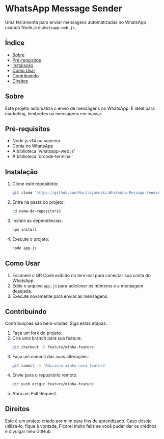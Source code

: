 # WhatsApp Message Sender

Uma ferramenta para enviar mensagens automatizadas no WhatsApp usando Node.js e `whatsapp-web.js`.

## Índice
- [Sobre](#sobre)
- [Pré-requisitos](#pré-requisitos)
- [Instalação](#instalação)
- [Como Usar](#como-usar)
- [Contribuindo](#contribuindo)
- [Direitos](#direitos)

## Sobre
Este projeto automatiza o envio de mensagens no WhatsApp. É ideal para marketing, lembretes ou mensagens em massa.

## Pré-requisitos
- Node.js v14 ou superior
- Conta no WhatsApp
- A biblioteca 'whatsapp-web.js'
- A biblioteca 'qrcode-terminal'

## Instalação
1. Clone este repositório:
   ```bash
   git clone 'https://github.com/Murilojamoski/WhatsApp-Message-Sender.git'
   ```
2. Entre na pasta do projeto:
   ```bash
   cd nome-do-repositorio
   ```
3. Instale as dependências:
   ```bash
   npm install
   ```
4. Execute o projeto:
   ```bash
   node app.js
   ```

## Como Usar
1. Escaneie o QR Code exibido no terminal para conectar sua conta do WhatsApp.
2. Edite o arquivo `app.js` para adicionar os números e a mensagem desejada.
3. Execute novamente para enviar as mensagens.

## Contribuindo
Contribuições são bem-vindas! Siga estas etapas:
1. Faça um fork do projeto.
2. Crie uma branch para sua feature:
   ```bash
   git checkout -b feature/minha-feature
   ```
3. Faça um commit das suas alterações:
   ```bash
   git commit -m 'Adiciona minha nova feature'
   ```
4. Envie para o repositório remoto:
   ```bash
   git push origin feature/minha-feature
   ```
5. Abra um Pull Request.

## Direitos
Este é um projeto criado por mim para fins de aprendizado. Caso deseje utilizá-lo, fique à vontade, Ficarei muito feliz se você puder dar os créditos e divulgar meu GitHub.

